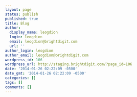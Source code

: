 ```yaml
---
layout: page
status: publish
published: true
title: Blog
author:
  display_name: leogdion
  login: leogdion
  email: leogdion@brightdigit.com
  url: ''
author_login: leogdion
author_email: leogdion@brightdigit.com
wordpress_id: 106
wordpress_url: http://staging.brightdigit.com/?page_id=106
date: '2014-01-26 02:22:09 -0500'
date_gmt: '2014-01-26 02:22:09 -0500'
categories: []
tags: []
comments: []
---
```


